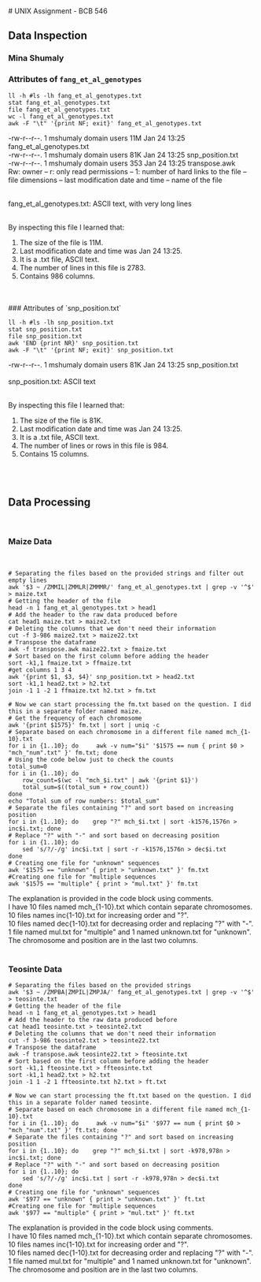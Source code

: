 <br>
<br>
# UNIX Assignment - BCB 546


## Data Inspection

### Mina Shumaly <br>
### Attributes of `fang_et_al_genotypes`

```
ll -h #ls -lh fang_et_al_genotypes.txt
stat fang_et_al_genotypes.txt
file fang_et_al_genotypes.txt
wc -l fang_et_al_genotypes.txt
awk -F "\t" '{print NF; exit}' fang_et_al_genotypes.txt
```
-rw-r--r--. 1 mshumaly domain users 11M Jan 24 13:25 fang_et_al_genotypes.txt
<br>
-rw-r--r--. 1 mshumaly domain users 81K Jan 24 13:25 snp_position.txt
<br>
-rw-r--r--. 1 mshumaly domain users 353 Jan 24 13:25 transpose.awk
<br>
Rw: owner – r: only read permissions – 1: number of hard links to the file – file dimensions – last modification date and time – name of the file
<br>
<br>

fang_et_al_genotypes.txt: ASCII text, with very long lines
<br>
<br>

By inspecting this file I learned that:
<br>
1. The size of the file is 11M. <br>
2. Last modification date and time was Jan 24 13:25. <br>
3. It is a .txt file, ASCII text. <br>
4. The number of lines in this file is 2783. <br>
5. Contains 986 columns. <br>
<br>
<br>
### Attributes of `snp_position.txt`

```
ll -h #ls -lh snp_position.txt
stat snp_position.txt
file snp_position.txt
awk 'END {print NR}' snp_position.txt
awk -F "\t" '{print NF; exit}' snp_position.txt
```
-rw-r--r--. 1 mshumaly domain users 81K Jan 24 13:25 snp_position.txt
<br>
<br>
snp_position.txt: ASCII text
<br>
<br>

By inspecting this file I learned that:
<br>

1. The size of the file is 81K. <br>
2. Last modification date and time was Jan 24 13:25. <br>
3. It is a .txt file, ASCII text. <br>
4. The number of lines or rows in this file is 984. <br>
5. Contains 15 columns. <br>
<br>
<br>

## Data Processing
<br>

### Maize Data
<br>

```
# Separating the files based on the provided strings and filter out empty lines
awk '$3 ~ /ZMMIL|ZMMLR|ZMMMR/' fang_et_al_genotypes.txt | grep -v '^$' > maize.txt
# Getting the header of the file
head -n 1 fang_et_al_genotypes.txt > head1
# Add the header to the raw data produced before
cat head1 maize.txt > maize2.txt
# Deleting the columns that we don't need their information
cut -f 3-986 maize2.txt > maize22.txt
# Transpose the dataframe
awk -f transpose.awk maize22.txt > fmaize.txt
# Sort based on the first column before adding the header
sort -k1,1 fmaize.txt > ffmaize.txt
#get columns 1 3 4
awk '{print $1, $3, $4}' snp_position.txt > head2.txt
sort -k1,1 head2.txt > h2.txt
join -1 1 -2 1 ffmaize.txt h2.txt > fm.txt

# Now we can start processing the fm.txt based on the question. I did this in a separate folder named maize.
# Get the frequency of each chromosome
awk '{print $1575}' fm.txt | sort | uniq -c
# Separate based on each chromosome in a different file named mch_{1-10}.txt
for i in {1..10}; do     awk -v num="$i" '$1575 == num { print $0 > "mch_"num".txt" }' fm.txt; done
# Using the code below just to check the counts
total_sum=0
for i in {1..10}; do
    row_count=$(wc -l "mch_$i.txt" | awk '{print $1}')
    total_sum=$((total_sum + row_count))
done
echo "Total sum of row numbers: $total_sum"
# Separate the files containing "?" and sort based on increasing position
for i in {1..10}; do    grep "?" mch_$i.txt | sort -k1576,1576n > inc$i.txt; done
# Replace "?" with "-" and sort based on decreasing position 
for i in {1..10}; do
    sed 's/?/-/g' inc$i.txt | sort -r -k1576,1576n > dec$i.txt
done
# Creating one file for "unknown" sequences
awk '$1575 == "unknown" { print > "unknown.txt" }' fm.txt
#Creating one file for "multiple sequences
awk '$1575 == "multiple" { print > "mul.txt" }' fm.txt
```

The explanation is provided in the code block using comments.
<br>
I have 10 files named mch_{1-10}.txt which contain separate chromosomes.
<br>
10 files names inc{1-10}.txt for increasing order and "?".
<br>
10 files named dec{1-10}.txt for decreasing order and replacing "?" with "-".
<br>
1 file named mul.txt for "multiple" and 1 named unknown.txt for "unknown".
<br>
The chromosome and position are in the last two columns.
<br>
<br>


### Teosinte Data

```
# Separating the files based on the provided strings
awk '$3 ~ /ZMPBA|ZMPIL|ZMPJA/' fang_et_al_genotypes.txt | grep -v '^$' > teosinte.txt
# Getting the header of the file
head -n 1 fang_et_al_genotypes.txt > head1
# Add the header to the raw data produced before
cat head1 teosinte.txt > teosinte2.txt
# Deleting the columns that we don't need their information
cut -f 3-986 teosinte2.txt > teosinte22.txt 
# Transpose the dataframe
awk -f transpose.awk teosinte22.txt > fteosinte.txt
# Sort based on the first column before adding the header
sort -k1,1 fteosinte.txt > ffteosinte.txt
sort -k1,1 head2.txt > h2.txt
join -1 1 -2 1 ffteosinte.txt h2.txt > ft.txt

# Now we can start processing the ft.txt based on the question. I did this in a separate folder named teosinte.
# Separate based on each chromosome in a different file named mch_{1-10}.txt
for i in {1..10}; do     awk -v num="$i" '$977 == num { print $0 > "mch_"num".txt" }' ft.txt; done
# Separate the files containing "?" and sort based on increasing position
for i in {1..10}; do    grep "?" mch_$i.txt | sort -k978,978n > inc$i.txt; done
# Replace "?" with "-" and sort based on decreasing position 
for i in {1..10}; do
    sed 's/?/-/g' inc$i.txt | sort -r -k978,978n > dec$i.txt
done
# Creating one file for "unknown" sequences
awk '$977 == "unknown" { print > "unknown.txt" }' ft.txt
#Creating one file for "multiple sequences
awk '$977 == "multiple" { print > "mul.txt" }' ft.txt
```

The explanation is provided in the code block using comments.
<br>
I have 10 files named mch_{1-10}.txt which contain separate chromosomes.
<br>
10 files names inc{1-10}.txt for increasing order and "?".
<br>
10 files named dec{1-10}.txt for decreasing order and replacing "?" with "-".
<br>
1 file named mul.txt for "multiple" and 1 named unknown.txt for "unknown".
<br>
The chromosome and position are in the last two columns.
<br>
<br>

